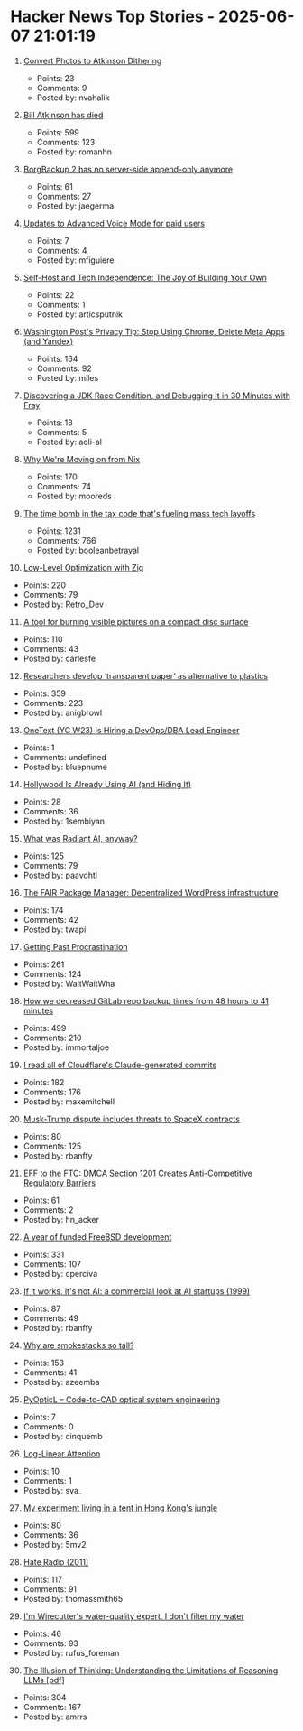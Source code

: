 # Hacker News Top Stories - 2025-06-07 21:01:19

1. [Convert Photos to Atkinson Dithering](https://gazs.github.io/canvas-atkinson-dither/)
   - Points: 23
   - Comments: 9
   - Posted by: nvahalik

2. [Bill Atkinson has died](https://daringfireball.net/linked/2025/06/07/bill-atkinson-rip)
   - Points: 599
   - Comments: 123
   - Posted by: romanhn

3. [BorgBackup 2 has no server-side append-only anymore](https://github.com/borgbackup/borg/pull/8798)
   - Points: 61
   - Comments: 27
   - Posted by: jaegerma

4. [Updates to Advanced Voice Mode for paid users](https://help.openai.com/en/articles/6825453-chatgpt-release-notes)
   - Points: 7
   - Comments: 4
   - Posted by: mfiguiere

5. [Self-Host and Tech Independence: The Joy of Building Your Own](https://www.ssp.sh/blog/self-host-self-independence/)
   - Points: 22
   - Comments: 1
   - Posted by: articsputnik

6. [Washington Post's Privacy Tip: Stop Using Chrome, Delete Meta Apps (and Yandex)](https://tech.slashdot.org/story/25/06/07/035249/washington-posts-privacy-tip-stop-using-chrome-delete-metas-apps-and-yandex)
   - Points: 164
   - Comments: 92
   - Posted by: miles

7. [Discovering a JDK Race Condition, and Debugging It in 30 Minutes with Fray](https://aoli.al/blogs/jdk-bug/)
   - Points: 18
   - Comments: 5
   - Posted by: aoli-al

8. [Why We're Moving on from Nix](https://blog.railway.com/p/introducing-railpack)
   - Points: 170
   - Comments: 74
   - Posted by: mooreds

9. [The time bomb in the tax code that's fueling mass tech layoffs](https://qz.com/tech-layoffs-tax-code-trump-section-174-microsoft-meta-1851783502)
   - Points: 1231
   - Comments: 766
   - Posted by: booleanbetrayal

10. [Low-Level Optimization with Zig](https://alloc.dev/2025/06/07/zig_optimization)
   - Points: 220
   - Comments: 79
   - Posted by: Retro_Dev

11. [A tool for burning visible pictures on a compact disc surface](https://github.com/arduinocelentano/cdimage)
   - Points: 110
   - Comments: 43
   - Posted by: carlesfe

12. [Researchers develop ‘transparent paper’ as alternative to plastics](https://japannews.yomiuri.co.jp/science-nature/technology/20250605-259501/)
   - Points: 359
   - Comments: 223
   - Posted by: anigbrowl

13. [OneText (YC W23) Is Hiring a DevOps/DBA Lead Engineer](https://jobs.ashbyhq.com/one-text/b95952a2-9bc2-4c3a-9da1-3dcc157b4a27)
   - Points: 1
   - Comments: undefined
   - Posted by: bluepnume

14. [Hollywood Is Already Using AI (and Hiding It)](https://www.vulture.com/article/generative-ai-hollywood-movies-tv.html)
   - Points: 28
   - Comments: 36
   - Posted by: 1sembiyan

15. [What was Radiant AI, anyway?](https://blog.paavo.me/radiant-ai/)
   - Points: 125
   - Comments: 79
   - Posted by: paavohtl

16. [The FAIR Package Manager: Decentralized WordPress infrastructure](https://joost.blog/path-forward-for-wordpress/)
   - Points: 174
   - Comments: 42
   - Posted by: twapi

17. [Getting Past Procrastination](https://spectrum.ieee.org/getting-past-procastination)
   - Points: 261
   - Comments: 124
   - Posted by: WaitWaitWha

18. [How we decreased GitLab repo backup times from 48 hours to 41 minutes](https://about.gitlab.com/blog/2025/06/05/how-we-decreased-gitlab-repo-backup-times-from-48-hours-to-41-minutes/)
   - Points: 499
   - Comments: 210
   - Posted by: immortaljoe

19. [I read all of Cloudflare's Claude-generated commits](https://www.maxemitchell.com/writings/i-read-all-of-cloudflares-claude-generated-commits/)
   - Points: 182
   - Comments: 176
   - Posted by: maxemitchell

20. [Musk-Trump dispute includes threats to SpaceX contracts](https://spacenews.com/musk-trump-dispute-includes-threats-to-spacex-contracts/)
   - Points: 80
   - Comments: 125
   - Posted by: rbanffy

21. [EFF to the FTC: DMCA Section 1201 Creates Anti-Competitive Regulatory Barriers](https://www.eff.org/deeplinks/2025/06/eff-files-comments-ftc-regarding-reducing-anti-competitive-regulatory-barriers)
   - Points: 61
   - Comments: 2
   - Posted by: hn_acker

22. [A year of funded FreeBSD development](https://www.daemonology.net/blog/2025-06-06-A-year-of-funded-FreeBSD.html)
   - Points: 331
   - Comments: 107
   - Posted by: cperciva

23. [If it works, it's not AI: a commercial look at AI startups (1999)](https://dspace.mit.edu/handle/1721.1/80558)
   - Points: 87
   - Comments: 49
   - Posted by: rbanffy

24. [Why are smokestacks so tall?](https://practical.engineering/blog/2025/6/3/why-are-smokestacks-so-tall)
   - Points: 153
   - Comments: 41
   - Posted by: azeemba

25. [PyOpticL – Code-to-CAD optical system engineering](https://github.com/UMassIonTrappers/PyOpticL)
   - Points: 7
   - Comments: 0
   - Posted by: cinquemb

26. [Log-Linear Attention](https://arxiv.org/abs/2506.04761)
   - Points: 10
   - Comments: 1
   - Posted by: sva_

27. [My experiment living in a tent in Hong Kong's jungle](https://corentin.trebaol.com/Blog/8.+The+Homelessness+Experiment)
   - Points: 80
   - Comments: 36
   - Posted by: 5mv2

28. [Hate Radio (2011)](https://rwandanstories.org/genocide/hate_radio.html)
   - Points: 117
   - Comments: 91
   - Posted by: thomassmith65

29. [I'm Wirecutter's water-quality expert. I don't filter my water](https://www.nytimes.com/wirecutter/reviews/know-your-water-quality/)
   - Points: 46
   - Comments: 93
   - Posted by: rufus_foreman

30. [The Illusion of Thinking: Understanding the Limitations of Reasoning LLMs [pdf]](https://ml-site.cdn-apple.com/papers/the-illusion-of-thinking.pdf)
   - Points: 304
   - Comments: 167
   - Posted by: amrrs

